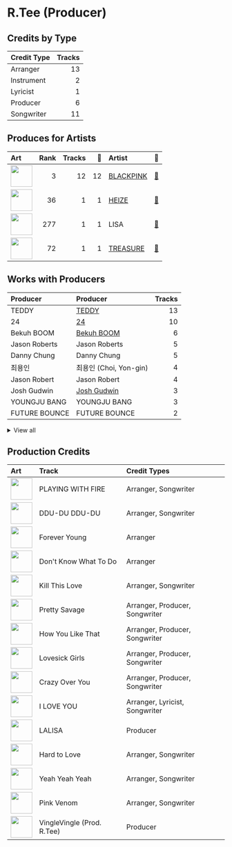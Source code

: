 # R.Tee (Producer)

## Credits by Type

| Credit Type | Tracks |
|:---|---:|
| Arranger | 13 |
| Instrument | 2 |
| Lyricist | 1 |
| Producer | 6 |
| Songwriter | 11 |

## Produces for Artists

| Art | Rank | Tracks | 💚 | Artist | 🔗 |
|:---|---:|---:|---:|:---|:---|
| <img src="https://i.scdn.co/image/ab6761610000e5ebc9690bc711d04b3d4fd4b87c" alt="" width="50" /> | 3 | 12 | 12 | [BLACKPINK](../../artists/blackpink/overview.md) | [🔗](https://open.spotify.com/artist/41MozSoPIsD1dJM0CLPjZF) |
| <img src="https://i.scdn.co/image/ab6761610000e5eb56c617b7ca5ab250de5f8575" alt="" width="50" /> | 36 | 1 | 1 | [HEIZE](../../artists/heize/overview.md) | [🔗](https://open.spotify.com/artist/5dCvSnVduaFleCnyy98JMo) |
| <img src="https://i.scdn.co/image/ab6761610000e5ebf079b411705b38460bf575e6" alt="" width="50" /> | 277 | 1 | 1 | LISA | [🔗](https://open.spotify.com/artist/5L1lO4eRHmJ7a0Q6csE5cT) |
| <img src="https://i.scdn.co/image/ab6761610000e5eb7f76de4231462f7e23fa6299" alt="" width="50" /> | 72 | 1 | 1 | [TREASURE](../../artists/treasure/overview.md) | [🔗](https://open.spotify.com/artist/3KonOYiLsU53m4yT7gNotP) |

## Works with Producers

| Producer | Producer | Tracks |
|:---|:---|---:|
| TEDDY | [TEDDY](../teddy/overview.md) | 13 |
| 24 | [24](../24/overview.md) | 10 |
| Bekuh BOOM | [Bekuh BOOM](../bekuh_boom/overview.md) | 6 |
| Jason Roberts | Jason Roberts | 5 |
| Danny Chung | Danny Chung | 5 |
| 최용인 | 최용인 (Choi, Yon-gin) | 4 |
| Jason Robert | Jason Robert | 4 |
| Josh Gudwin | [Josh Gudwin](../josh_gudwin/overview.md) | 3 |
| YOUNGJU BANG | YOUNGJU BANG | 3 |
| FUTURE BOUNCE | FUTURE BOUNCE | 2 |


<details>
<summary>View all</summary>

| Producer | Producer | Tracks |
|:---|:---|---:|
| IDO | IDO | 2 |
| Brian Lee | Brian Lee | 2 |
| LØREN | LØREN (LOREN) | 2 |
| JISOO | JISOO | 2 |
| YG Family | YG Family | 1 |
| Vince | Vince | 1 |
| YONGJU BANG | YONGJU BANG | 1 |
| かねもと よしのり | かねもと よしのり (Kanemoto Yoshinori) | 1 |
| Freddy Wexler | Freddy Wexler | 1 |
| KUSH | KUSH | 1 |
| Max Wolfgang | Max Wolfgang | 1 |
| ROSÉ | ROSÉ (ROSÉ) | 1 |
| VVN | VVN | 1 |
| JENNIE | JENNIE | 1 |
| Leah Haywood | Leah Haywood | 1 |
| Bianca Atterberry | Bianca Atterberry | 1 |
| David Guetta | David Guetta | 1 |
| 현석 | 현석 (Hyunsuk) | 1 |
| 春虎 | 春虎 (Watanabe, Haruto) | 1 |
| YENA | YENA | 1 |

</details>


## Production Credits

| Art | Track | Credit Types |
|:---|:---|:---|
| <img src="https://i.scdn.co/image/ab67616d0000b27318a4a215052e9f396864bd73" alt="" width="50" /> | PLAYING WITH FIRE | Arranger, Songwriter |
| <img src="https://i.scdn.co/image/ab67616d0000b273bfd46639322b597331d9ecef" alt="" width="50" /> | DDU-DU DDU-DU | Arranger, Songwriter |
| <img src="https://i.scdn.co/image/ab67616d0000b273bfd46639322b597331d9ecef" alt="" width="50" /> | Forever Young | Arranger |
| <img src="https://i.scdn.co/image/ab67616d0000b273e20e5c366b497518353497b0" alt="" width="50" /> | Don't Know What To Do | Arranger |
| <img src="https://i.scdn.co/image/ab67616d0000b273e20e5c366b497518353497b0" alt="" width="50" /> | Kill This Love | Arranger, Songwriter |
| <img src="https://i.scdn.co/image/ab67616d0000b2737dd8f95320e8ef08aa121dfe" alt="" width="50" /> | Pretty Savage | Arranger, Producer, Songwriter |
| <img src="https://i.scdn.co/image/ab67616d0000b2737dd8f95320e8ef08aa121dfe" alt="" width="50" /> | How You Like That | Arranger, Producer, Songwriter |
| <img src="https://i.scdn.co/image/ab67616d0000b2737dd8f95320e8ef08aa121dfe" alt="" width="50" /> | Lovesick Girls | Arranger, Producer, Songwriter |
| <img src="https://i.scdn.co/image/ab67616d0000b2737dd8f95320e8ef08aa121dfe" alt="" width="50" /> | Crazy Over You | Arranger, Producer, Songwriter |
| <img src="https://i.scdn.co/image/ab67616d0000b2734bb3b49ff157d01ab9896573" alt="" width="50" /> | I LOVE YOU | Arranger, Lyricist, Songwriter |
| <img src="https://i.scdn.co/image/ab67616d0000b273330f11fb125bb80b760f9e19" alt="" width="50" /> | LALISA | Producer |
| <img src="https://i.scdn.co/image/ab67616d0000b2734aeaaeeb0755f1d8a8b51738" alt="" width="50" /> | Hard to Love | Arranger, Songwriter |
| <img src="https://i.scdn.co/image/ab67616d0000b2734aeaaeeb0755f1d8a8b51738" alt="" width="50" /> | Yeah Yeah Yeah | Arranger, Songwriter |
| <img src="https://i.scdn.co/image/ab67616d0000b2734aeaaeeb0755f1d8a8b51738" alt="" width="50" /> | Pink Venom | Arranger, Songwriter |
| <img src="https://i.scdn.co/image/ab67616d0000b2733a712d5d26c23c7191cb2d04" alt="" width="50" /> | VingleVingle (Prod. R.Tee) | Producer |